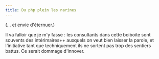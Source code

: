 ```yaml
---
title: Du php plein les narines
---
```


(... et envie d'éternuer.)

Il va falloir que je m'y fasse : les consultants dans cette boiboite sont
souvents des intérimaires++ auxquels on veut bien laisser la parole, et
l'initiative tant que techniquement ils ne sortent pas trop des sentiers
battus. Ce serait dommage d'innover.

